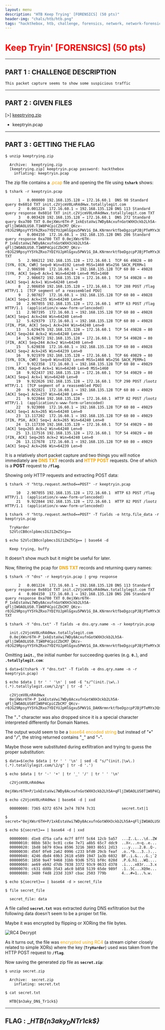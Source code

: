 ```yaml
---
layout: menu
description: "HTB Keep Trying' [FORENSICS] (50 pts)"
header-img: "chals/htb/htb.png"
tags: "hackthebox, htb, challenge, forensics, network, network-forensics, write-up, solution, dns, dns-txt, txt, txt-record, dns-exfil, dns-exfiltration, base64, rc4, keep-tryin, keep-trying"
---
```


# <span style="color:red">Keep Tryin' [FORENSICS] (50 pts)</span>

---

## PART 1 : CHALLENGE DESCRIPTION

```
This packet capture seems to show some suspicious traffic
```

---

## PART 2 : GIVEN FILES

[>] [keeptrying.zip](./files/keeptrying.zip)
- keeptryin.pcap

---

## PART 3 : GETTING THE FLAG

```console
$ unzip keeptrying.zip

  Archive:  keeptrying.zip
  [keeptrying.zip] keeptryin.pcap password: hackthebox 
    inflating: keeptryin.pcap 

```

The zip file contains a <span style="color:orange">.pcap</span> file and opening the file using __`tshark`__ shows:

```console
$ tshark -r keeptryin.pcap

      1   0.000000 192.168.135.128 → 172.16.60.1  DNS 98 Standard query 0x601d TXT init.c2VjcmV0LnR4dHwx.totallylegit.com
      2   0.001224  172.16.60.1 → 192.168.135.128 DNS 113 Standard query response 0x601d TXT init.c2VjcmV0LnR4dHwx.totallylegit.com TXT
      3   0.003428 192.168.135.128 → 172.16.60.1  DNS 272 Standard query 0xa700 TXT 0.0ejXWsr6TH-P_1xkEstaVwi7WDy8AcxufnGotWXH3ckb2Lh5A-qFljIWOAOLUS0.T1W8P4CpiCZbCM7_QKcv-r0JG29RpsyYY5YkZRxo7YDIYUJpHlGgxu5PWV1G_DA.KNrmnrktfbeDgzcpPJBjPTeMYx3Qs1Q6bAuFhROWXemJ80gPTYIz0xl8usJQN3m.w.totallylegit.com
      4   0.004150  172.16.60.1 → 192.168.135.128 DNS 286 Standard query response 0xa700 TXT 0.0ejXWsr6TH-P_1xkEstaVwi7WDy8AcxufnGotWXH3ckb2Lh5A-qFljIWOAOLUS0.T1W8P4CpiCZbCM7_QKcv-r0JG29RpsyYY5YkZRxo7YDIYUJpHlGgxu5PWV1G_DA.KNrmnrktfbeDgzcpPJBjPTeMYx3Qs1Q6bAuFhROWXemJ80gPTYIz0xl8usJQN3m.w.totallylegit.com TXT
      5   2.986212 192.168.135.128 → 172.16.60.1  TCP 66 49828 → 80 [SYN, ECN, CWR] Seq=0 Win=8192 Len=0 MSS=1460 WS=256 SACK_PERM=1
      6   2.986598  172.16.60.1 → 192.168.135.128 TCP 60 80 → 49828 [SYN, ACK] Seq=0 Ack=1 Win=64240 Len=0 MSS=1460
      7   2.986672 192.168.135.128 → 172.16.60.1  TCP 54 49828 → 80 [ACK] Seq=1 Ack=1 Win=64240 Len=0
      8   2.986850 192.168.135.128 → 172.16.60.1  TCP 288 POST /flag HTTP/1.1  [TCP segment of a reassembled PDU]
      9   2.987027  172.16.60.1 → 192.168.135.128 TCP 60 80 → 49828 [ACK] Seq=1 Ack=235 Win=64240 Len=0
     10   2.987055 192.168.135.128 → 172.16.60.1  HTTP 63 POST /flag HTTP/1.1  (application/x-www-form-urlencoded)
     11   2.987195  172.16.60.1 → 192.168.135.128 TCP 60 80 → 49828 [ACK] Seq=1 Ack=244 Win=64240 Len=0
     12   5.629379  172.16.60.1 → 192.168.135.128 TCP 60 80 → 49828 [FIN, PSH, ACK] Seq=1 Ack=244 Win=64240 Len=0
     13   5.629476 192.168.135.128 → 172.16.60.1  TCP 54 49828 → 80 [ACK] Seq=244 Ack=2 Win=64240 Len=0
     14   5.629672 192.168.135.128 → 172.16.60.1  TCP 54 49828 → 80 [FIN, ACK] Seq=244 Ack=2 Win=64240 Len=0
     15   5.629838  172.16.60.1 → 192.168.135.128 TCP 60 80 → 49828 [ACK] Seq=2 Ack=245 Win=64239 Len=0
     16   9.921970 192.168.135.128 → 172.16.60.1  TCP 66 49829 → 80 [SYN, ECN, CWR] Seq=0 Win=8192 Len=0 MSS=1460 WS=256 SACK_PERM=1
     17   9.922358  172.16.60.1 → 192.168.135.128 TCP 60 80 → 49829 [SYN, ACK] Seq=0 Ack=1 Win=64240 Len=0 MSS=1460
     18   9.922437 192.168.135.128 → 172.16.60.1  TCP 54 49829 → 80 [ACK] Seq=1 Ack=1 Win=64240 Len=0
     19   9.922626 192.168.135.128 → 172.16.60.1  TCP 290 POST /lootz HTTP/1.1  [TCP segment of a reassembled PDU]
     20   9.922821  172.16.60.1 → 192.168.135.128 TCP 60 80 → 49829 [ACK] Seq=1 Ack=237 Win=64240 Len=0
     21   9.922844 192.168.135.128 → 172.16.60.1  HTTP 82 POST /lootz HTTP/1.1  (application/x-www-form-urlencoded)
     22   9.923008  172.16.60.1 → 192.168.135.128 TCP 60 80 → 49829 [ACK] Seq=1 Ack=265 Win=64240 Len=0
     23  13.117202  172.16.60.1 → 192.168.135.128 TCP 60 80 → 49829 [FIN, PSH, ACK] Seq=1 Ack=265 Win=64240 Len=0
     24  13.117330 192.168.135.128 → 172.16.60.1  TCP 54 49829 → 80 [ACK] Seq=265 Ack=2 Win=64240 Len=0
     25  13.117516 192.168.135.128 → 172.16.60.1  TCP 54 49829 → 80 [FIN, ACK] Seq=265 Ack=2 Win=64240 Len=0
     26  13.117678  172.16.60.1 → 192.168.135.128 TCP 60 80 → 49829 [ACK] Seq=2 Ack=266 Win=64239 Len=0

```

It is a relatively short packet capture and two things you will notice immediately are <strong style="color:orange">DNS TXT</strong> records and <strong style="color:orange">HTTP POST</strong> requests. One of which is a __POST__ request to __`/flag`__.

Showing only HTTP requests and extracting POST data:

```console
$ tshark -Y "http.request.method==POST" -r keeptryin.pcap

     10   2.987055 192.168.135.128 → 172.16.60.1  HTTP 63 POST /flag HTTP/1.1  (application/x-www-form-urlencoded)
     21   9.922844 192.168.135.128 → 172.16.60.1  HTTP 82 POST /lootz HTTP/1.1  (application/x-www-form-urlencoded)

$ tshark -Y "http.request.method==POST" -T fields -e http.file_data -r keeptryin.pcap

  TryHarder
  S2VlcCB0cnlpbmcsIGJ1ZmZ5Cg==

$ echo S2VlcCB0cnlpbmcsIGJ1ZmZ5Cg== | base64 -d

  Keep trying, buffy

```

It doesn't show much but it might be useful for later.

Now, filtering the pcap for <strong style="color:orange">DNS TXT</strong> records and returning query names:

```console
$ tshark -Y "dns" -r keeptryin.pcap | grep response

      2   0.001224  172.16.60.1 → 192.168.135.128 DNS 113 Standard query response 0x601d TXT init.c2VjcmV0LnR4dHwx.totallylegit.com TXT
      4   0.004150  172.16.60.1 → 192.168.135.128 DNS 286 Standard query response 0xa700 TXT 0.0ejXWsr6TH-P_1xkEstaVwi7WDy8AcxufnGotWXH3ckb2Lh5A-qFljIWOAOLUS0.T1W8P4CpiCZbCM7_QKcv-r0JG29RpsyYY5YkZRxo7YDIYUJpHlGgxu5PWV1G_DA.KNrmnrktfbeDgzcpPJBjPTeMYx3Qs1Q6bAuFhROWXemJ80gPTYIz0xl8usJQN3m.w.totallylegit.com TXT

$ tshark -Y "dns.txt" -T fields -e dns.qry.name -n -r keeptryin.pcap

  init.c2VjcmV0LnR4dHwx.totallylegit.com
  0.0ejXWsr6TH-P_1xkEstaVwi7WDy8AcxufnGotWXH3ckb2Lh5A-qFljIWOAOLUS0.T1W8P4CpiCZbCM7_QKcv-r0JG29RpsyYY5YkZRxo7YDIYUJpHlGgxu5PWV1G_DA.KNrmnrktfbeDgzcpPJBjPTeMYx3Qs1Q6bAuFhROWXemJ80gPTYIz0xl8usJQN3m.w.totallylegit.com

```

Omitting __`init.`__, the initial number for succeeding queries (e.g. __`0.`__), and __`.totallylegit.com`__:

```console
$ data=$(tshark -Y "dns.txt" -T fields -e dns.qry.name -n -r keeptryin.pcap)

$ echo $data | tr ' ' '\n' | sed -E "s/^(init.|\w\.)(.*).totallylegit.com/\2/g" | tr -d '.'

  c2VjcmV0LnR4dHwx
  0ejXWsr6TH-P_1xkEstaVwi7WDy8AcxufnGotWXH3ckb2Lh5A-qFljIWOAOLUS0T1W8P4CpiCZbCM7_QKcv-r0JG29RpsyYY5YkZRxo7YDIYUJpHlGgxu5PWV1G_DAKNrmnrktfbeDgzcpPJBjPTeMYx3Qs1Q6bAuFhROWXemJ80gPTYIz0xl8usJQN3mw

```

The "__`.`__" character was also dropped since it is a special character interpreted differently for Domain Names.

The output would seem to be a <span style="color:orange">base64 encoded string</span> but instead of "__`+`__" and "__`/`__", the string returned contains "__`_`__" and "__`-`__".

Maybe those were substituted during exfiltration and trying to guess the proper substitution:

```console
$ data=$(echo $data | tr ' ' '\n' | sed -E "s/^(init.|\w\.)(.*).totallylegit.com/\2/g" | tr -d '.')

$ echo $data | tr '-' '+' | tr '_' '/' | tr ' ' '\n'

  c2VjcmV0LnR4dHwx
  0ejXWsr6TH+P/1xkEstaVwi7WDy8AcxufnGotWXH3ckb2Lh5A+qFljIWOAOLUS0T1W8P4CpiCZbCM7/QKcv+r0JG29RpsyYY5YkZRxo7YDIYUJpHlGgxu5PWV1G/DAKNrmnrktfbeDgzcpPJBjPTeMYx3Qs1Q6bAuFhROWXemJ80gPTYIz0xl8usJQN3mw

$ echo c2VjcmV0LnR4dHwx | base64 -d | xxd 

  00000000: 7365 6372 6574 2e74 7874 7c31            secret.txt|1

$ secret="0ejXWsr6TH+P/1xkEstaVwi7WDy8AcxufnGotWXH3ckb2Lh5A+qFljIWOAOLUS0T1W8P4CpiCZbCM7/QKcv+r0JG29RpsyYY5YkZRxo7YDIYUJpHlGgxu5PWV1G/DAKNrmnrktfbeDgzcpPJBjPTeMYx3Qs1Q6bAuFhROWXemJ80gPTYIz0xl8usJQN3mw"

$ echo ${secret}== | base64 -d | xxd

  00000000: d1e8 d75a cafa 4c7f 8fff 5c64 12cb 5a57  ...Z..L...\d..ZW
  00000010: 08bb 583c bc01 cc6e 7e71 a8b5 65c7 ddc9  ..X<...n~q..e...
  00000020: 1bd8 b879 03ea 8596 3216 3803 8b51 2d13  ...y....2.8..Q-.
  00000030: d56f 0fe0 2a62 0996 c233 bfd0 29cb feaf  .o..*b...3..)...
  00000040: 4246 dbd4 69b3 2618 e589 1947 1a3b 6032  BF..i.&....G.;`2
  00000050: 1850 9a47 9468 31bb 93d6 5751 bf0c 028d  .P.G.h1...WQ....
  00000060: ae69 eb92 d7db 7838 3372 93c9 0633 d378  .i....x83r...3.x
  00000070: c631 dd0b 3543 a6c0 b858 5139 65de 989f  .1..5C...XQ9e...
  00000080: 3480 f4d8 233d 3197 cbac 2503 779b       4...#=1...%.w.

$ echo ${secret}== | base64 -d > secret_file

$ file secret_file

  secret_file: data

```

A file called __`secret.txt`__ was extracted during DNS exfiltration but the following data doesn't seem to be a proper txt file.

Maybe it was encrypted by flipping or XORing the file bytes.

![RC4 Decrypt](./screenshots/keep_tryin_rc4.png)

As it turns out, the file was <span style="color:orange">encrypted using RC4</span> (a stream cipher closely related to simple XORs) where the key (__`TryHarder`__) used was taken from the HTTP POST request to __`/flag`__.	

Now saving the generated zip file as __`secret.zip`__:

```console
$ unzip secret.zip

  Archive:  secret.zip
    inflating: secret.txt  

$ cat secret.txt

  HTB{$n3aky_DN$_Tr1ck$}

```

---

## FLAG : __HTB{$n3aky_DN$_Tr1ck$}__
